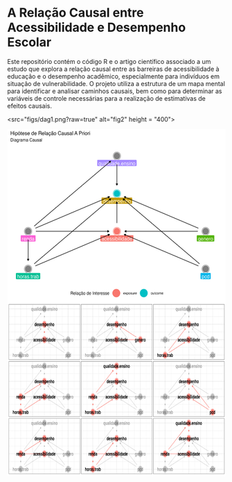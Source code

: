 # A Relação Causal entre Acessibilidade e Desempenho Escolar
Este repositório contém o código R e o artigo científico associado a um estudo que explora a relação causal entre as barreiras de acessibilidade à educação e o desempenho acadêmico, especialmente para indivíduos em situação de vulnerabilidade. O projeto utiliza a estrutura de um mapa mental para identificar e analisar caminhos causais, bem como para determinar as variáveis de controle necessárias para a realização de estimativas de efeitos causais.


<src="figs/dag1.png?raw=true" alt="fig2" height = "400">

<img align="right" src="figs/dag2.png?raw=true" alt="fig2" height = "400">

<img align="right" src="figs/dag3.png?raw=true" alt="fig2" height = "400">
